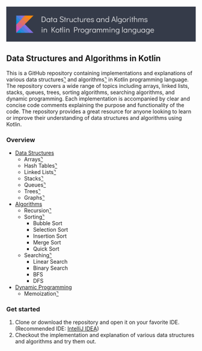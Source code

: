 ![DSA in Kotlin](dsa-kotlin-banner.jpg)
## Data Structures and Algorithms in Kotlin
This is a GitHub repository containing implementations and explanations of various data structures[⌝](https://en.wikipedia.org/wiki/Data_structure) and algorithms[⌝](https://en.wikipedia.org/wiki/Algorithm) in Kotlin programming language. The repository covers a wide range of topics including arrays, linked lists, stacks, queues, trees, sorting algorithms, searching algorithms, and dynamic programming. Each implementation is accompanied by clear and concise code comments explaining the purpose and functionality of the code. The repository provides a great resource for anyone looking to learn or improve their understanding of data structures and algorithms using Kotlin.

### Overview
- [Data Structures](https://github.com/abdurakhmonoff/data-structures-and-algorithms-kotlin/tree/master/src/data_structures)
    - Arrays[⌝](https://github.com/abdurakhmonoff/data-structures-and-algorithms-kotlin/tree/master/src/data_structures/arrays)
    - Hash Tables[⌝](https://github.com/abdurakhmonoff/data-structures-and-algorithms-kotlin/tree/master/src/data_structures/hash_tables)
    - Linked Lists[⌝](https://github.com/abdurakhmonoff/data-structures-and-algorithms-kotlin/tree/master/src/data_structures/linked_lists)
    - Stacks[⌝](https://github.com/abdurakhmonoff/data-structures-and-algorithms-kotlin/tree/master/src/data_structures/stacks)
    - Queues[⌝](https://github.com/abdurakhmonoff/data-structures-and-algorithms-kotlin/tree/master/src/data_structures/queues)
    - Trees[⌝](https://github.com/abdurakhmonoff/data-structures-and-algorithms-kotlin/tree/master/src/data_structures/trees)
    - Graphs[⌝](https://github.com/abdurakhmonoff/data-structures-and-algorithms-kotlin/tree/master/src/data_structures/graphs)
- [Algorithms](https://github.com/abdurakhmonoff/data-structures-and-algorithms-kotlin/tree/master/src/algorithms)
    - Recursion[⌝](https://github.com/abdurakhmonoff/data-structures-and-algorithms-kotlin/tree/master/src/algorithms/recursion)
    - Sorting[⌝](https://github.com/abdurakhmonoff/data-structures-and-algorithms-kotlin/tree/master/src/algorithms/sorting)
        - Bubble Sort
        - Selection Sort
        - Insertion Sort
        - Merge Sort
        - Quick Sort
    - Searching[⌝](https://github.com/abdurakhmonoff/data-structures-and-algorithms-kotlin/tree/master/src/algorithms/searching)
        - Linear Search
        - Binary Search
        - BFS
        - DFS
- [Dynamic Programming](https://github.com/abdurakhmonoff/data-structures-and-algorithms-kotlin/tree/master/src/dynamic_programming)
    - Memoization[⌝](https://github.com/abdurakhmonoff/data-structures-and-algorithms-kotlin/blob/2daef674620f7deb2155de5a03d3e861fc2739fa/src/dynamic_programming/memoization)

### Get started
1. Clone or download the repository and open it on your favorite IDE. (Recommended IDE: [IntelliJ IDEA](https://www.jetbrains.com/idea/download/))
2. Checkout the implementation and explanation of various data structures and algorithms and try them out.

